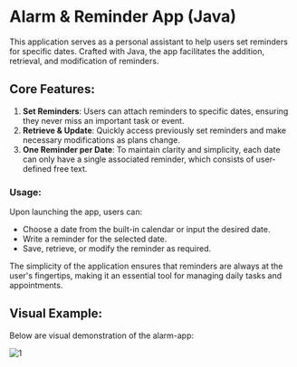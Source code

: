 # Alarm & Reminder App (Java)

This application serves as a personal assistant to help users set reminders for specific dates. Crafted with Java, the app facilitates the addition, retrieval, and modification of reminders.

## Core Features:

1. **Set Reminders**: Users can attach reminders to specific dates, ensuring they never miss an important task or event.
2. **Retrieve & Update**: Quickly access previously set reminders and make necessary modifications as plans change.
3. **One Reminder per Date**: To maintain clarity and simplicity, each date can only have a single associated reminder, which consists of user-defined free text.

### Usage:

Upon launching the app, users can:
- Choose a date from the built-in calendar or input the desired date.
- Write a reminder for the selected date.
- Save, retrieve, or modify the reminder as required.

The simplicity of the application ensures that reminders are always at the user's fingertips, making it an essential tool for managing daily tasks and appointments.

## Visual Example:
Below are visual demonstration of the alarm-app:

![1](https://github.com/Barabramov/alarm-app-java/assets/93996218/cf155d66-1caa-4150-96d6-fe0c85cad79e)


